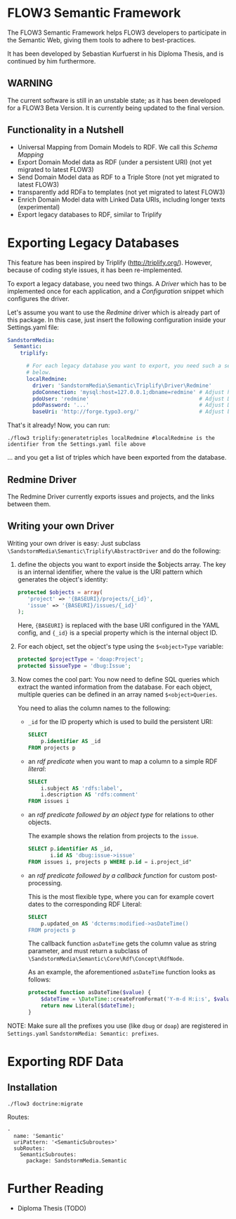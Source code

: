 FLOW3 Semantic Framework
========================

The FLOW3 Semantic Framework helps FLOW3 developers to participate in the
Semantic Web, giving them tools to adhere to best-practices.

It has been developed by Sebastian Kurfuerst in his Diploma Thesis, and is
continued by him furthermore.

WARNING
-------

The current software is still in an unstable state; as it has been developed
for a FLOW3 Beta Version. It is currently being updated to the final version.

Functionality in a Nutshell
---------------------------

- Universal Mapping from Domain Models to RDF. We call this *Schema Mapping*
- Export Domain Model data as RDF (under a persistent URI) (not yet migrated to latest FLOW3)
- Send Domain Model data as RDF to a Triple Store (not yet migrated to latest FLOW3)
- transparently add RDFa to templates (not yet migrated to latest FLOW3)
- Enrich Domain Model data with Linked Data URIs, including longer texts (experimental)
- Export legacy databases to RDF, similar to Triplify

Exporting Legacy Databases
==========================

This feature has been inspired by Triplify (http://triplify.org/). However,
because of coding style issues, it has been re-implemented.

To export a legacy database, you need two things. A *Driver* which has to
be implemented once for each application, and a *Configuration* snippet
which configures the driver.

Let's assume you want to use the *Redmine* driver which is already part of this package.
In this case, just insert the following configuration inside your Settings.yaml file:

```yaml
SandstormMedia:
  Semantic:
    triplify:

      # For each legacy database you want to export, you need such a section
	  # below.
      localRedmine:
        driver: 'SandstormMedia\Semantic\Triplify\Driver\Redmine'
        pdoConnection: 'mysql:host=127.0.0.1;dbname=redmine' # Adjust host and DB name
        pdoUser: 'redmine'                                   # Adjust DB username
        pdoPassword: '...'                                   # Adjust DB password
        baseUri: 'http://forge.typo3.org/'                   # Adjust base URI to your redmine instance

```

That's it already! Now, you can run:

```
./flow3 triplify:generatetriples localRedmine #localRedmine is the identifier from the Settings.yaml file above
```

... and you get a list of triples which have been exported from the database.

Redmine Driver
--------------

The Redmine Driver currently exports issues and projects, and the links between them.

Writing your own Driver
-----------------------

Writing your own driver is easy: Just subclass `\SandstormMedia\Semantic\Triplify\AbstractDriver`
and do the following:

1.  define the objects you want to export inside the $objects array. The key is an internal identifier,
	where the value is the URI pattern which generates the object's identity:

	```php
	protected $objects = array(
	   'project' => '{BASEURI}/projects/{_id}',
	   'issue' => '{BASEURI}/issues/{_id}'
	);
	```

	Here, `{BASEURI}` is replaced with the base URI configured in the YAML config,
	and `{_id}` is a special property which is the internal object ID.

2.  For each object, set the object's type using the `$<object>Type` variable:

	```php
	protected $projectType = 'doap:Project';
	protected $issueType = 'dbug:Issue';
	```

3.  Now comes the cool part: You now need to define SQL queries which extract the
	wanted information from the database. For each object, multiple queries
	can be defined in an array named `$<object>Queries`.

	You need to alias the column names to the following:

	* `_id` for the ID property which is used to build the persistent URI:

		```sql
		SELECT
			p.identifier AS _id
		FROM projects p
		```

	* an *rdf predicate* when you want to map a column to a simple RDF *literal*:

		```sql
		SELECT
			i.subject AS 'rdfs:label',
			i.description AS 'rdfs:comment'
		FROM issues i
		```

	* an *rdf predicate followed by an object type* for relations to other objects.

		The example shows the relation from projects to the `issue`.

		```sql
		SELECT p.identifier AS _id,
		       i.id AS 'dbug:issue->issue'
		FROM issues i, projects p WHERE p.id = i.project_id"
		```

	* an *rdf predicate followed by a callback function* for custom post-processing.

		This is the most flexible type, where you can for example covert dates
		to the corresponding RDF Literal:

		```sql
		SELECT
			p.updated_on AS 'dcterms:modified->asDateTime()
		FROM projects p
		```

		The callback function ``asDateTime`` gets the column value as string parameter,
		and must return a subclass of `\SandstormMedia\Semantic\Core\Rdf\Concept\RdfNode`.

		As an example, the aforementioned ``asDateTime`` function looks as follows:

		```php
		protected function asDateTime($value) {
			$dateTime = \DateTime::createFromFormat('Y-m-d H:i:s', $value);
			return new Literal($dateTime);
		}
		```

NOTE: Make sure all the prefixes you use (like ``dbug`` or ``doap``) are registered
in `Settings.yaml` `SandstormMedia: Semantic: prefixes`.

Exporting RDF Data
==================

Installation
------------

```
./flow3 doctrine:migrate
```

Routes:

```
-
  name: 'Semantic'
  uriPattern: '<SemanticSubroutes>'
  subRoutes:
    SemanticSubroutes:
      package: SandstormMedia.Semantic
```


Further Reading
===============

- Diploma Thesis (TODO)

